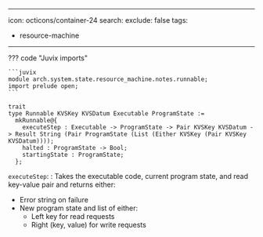 
---
icon: octicons/container-24
search:
  exclude: false
tags:
  - resource-machine
---

??? code "Juvix imports"

    ```juvix
    module arch.system.state.resource_machine.notes.runnable;
    import prelude open;
    ```

```juvix
trait
type Runnable KVSKey KVSDatum Executable ProgramState :=
  mkRunnable@{
    executeStep : Executable -> ProgramState -> Pair KVSKey KVSDatum -> Result String (Pair ProgramState (List (Either KVSKey (Pair KVSKey KVSDatum))));
    halted : ProgramState -> Bool;
    startingState : ProgramState;
  };
```

`executeStep`:
: Takes the executable code, current program state, and read key-value pair and returns either:
  - Error string on failure
  - New program state and list of either:
    - Left key for read requests
    - Right (key, value) for write requests
